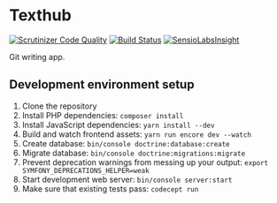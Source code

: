 Texthub
=======

[![Scrutinizer Code Quality](https://scrutinizer-ci.com/g/yhoiseth/texthub/badges/quality-score.png?b=master)](https://scrutinizer-ci.com/g/yhoiseth/texthub/?branch=master)
[![Build Status](https://scrutinizer-ci.com/g/yhoiseth/texthub/badges/build.png?b=master)](https://scrutinizer-ci.com/g/yhoiseth/texthub/build-status/master)
[![SensioLabsInsight](https://insight.sensiolabs.com/projects/92570026-27cd-4775-a73e-09e1f1e81e50/mini.png)](https://insight.sensiolabs.com/projects/92570026-27cd-4775-a73e-09e1f1e81e50)

Git writing app.

## Development environment setup

1. Clone the repository
2. Install PHP dependencies: `composer install`
3. Install JavaScript dependencies: `yarn install --dev`
4. Build and watch frontend assets: `yarn run encore dev --watch`
2. Create database: `bin/console doctrine:database:create`
2. Migrate database: `bin/console doctrine:migrations:migrate`
3. Prevent deprecation warnings from messing up your output: `export SYMFONY_DEPRECATIONS_HELPER=weak`
4. Start development web server: `bin/console server:start`
3. Make sure that existing tests pass: `codecept run`
